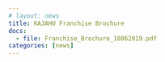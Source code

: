 ```yaml
---
# layout: news
title: KAJAHU Franchise Brochure
docs:
  - file: Franchise_Brochure_18062019.pdf
categories: [news]
---
```

